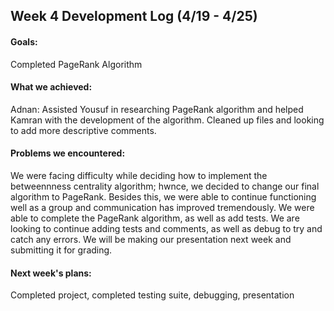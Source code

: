 ## Week 4 Development Log (4/19 - 4/25)

#### Goals: 
Completed PageRank Algorithm

#### What we achieved:
Adnan: Assisted Yousuf in researching PageRank algorithm and helped Kamran with the development of the algorithm. Cleaned up files and looking to add more descriptive comments.

#### Problems we encountered:
We were facing difficulty while deciding how to implement the betweennness centrality algorithm; hwnce, we decided to change our final algorithm to PageRank. Besides this, we were able to continue functioning well as a group and communication has improved tremendously. We were able to complete the PageRank algorithm, as well as add tests. We are looking to continue adding tests and comments, as well as debug to try and catch any errors. We will be making our presentation next week and submitting it for grading.

#### Next week's plans:
Completed project, completed testing suite, debugging, presentation
